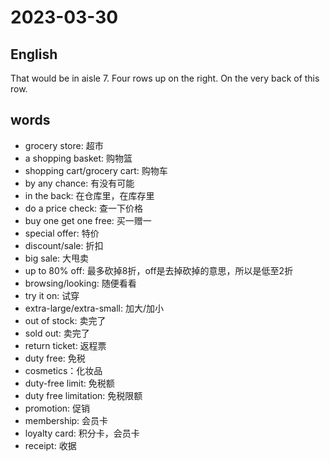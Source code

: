 # 2023-03-30

## English
That would be in aisle 7.
Four rows up on the right.
On the very back of this row.




## words
* grocery store: 超市
* a shopping basket: 购物篮
* shopping cart/grocery cart: 购物车
* by any chance: 有没有可能
* in the back: 在仓库里，在库存里
* do a price check: 查一下价格
* buy one get one free: 买一赠一
* special offer: 特价
* discount/sale: 折扣
* big sale: 大甩卖
* up to 80% off: 最多砍掉8折，off是去掉砍掉的意思，所以是低至2折
* browsing/looking: 随便看看
* try it on: 试穿
* extra-large/extra-small: 加大/加小
* out of stock: 卖完了
* sold out: 卖完了
* return ticket: 返程票
* duty free: 免税
* cosmetics：化妆品
* duty-free limit: 免税额
* duty free limitation: 免税限额
* promotion: 促销
* membership: 会员卡
* loyalty card: 积分卡，会员卡
* receipt: 收据
